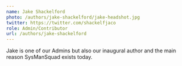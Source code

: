 ```yaml
---
name: Jake Shackelford
photo: /authors/jake-shackelford/jake-headshot.jpg
twitter: https://twitter.com/shackelfjaco
role: Admin/Contributor
url: /authors/jake-shackelford
---
```

Jake is one of our Admins but also our inaugural author and the main reason SysManSquad exists today.